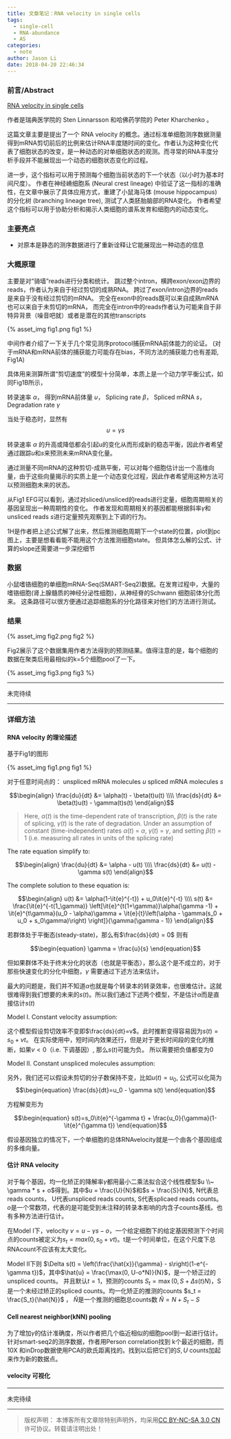```yaml
---
title: 文章笔记：RNA velocity in single cells
tags:
  - single-cell
  - RNA-abundance
  - AS
categories:
  - note
author: Jason Li
date: 2018-04-20 22:46:34
---
```


<script type="text/x-mathjax-config">
MathJax.Hub.Config({
  TeX: { equationNumbers: { autoNumber: "AMS" } }
});
</script>

### 前言/Abstract

[RNA velocity in single cells](https://www.biorxiv.org/content/early/2017/10/19/206052)

作者是瑞典医学院的 Sten Linnarsson 和哈佛药学院的 Peter Kharchenko 。

这篇文章主要是提出了一个 RNA velocity 的概念。通过标准单细胞测序数据测量得到mRNA剪切前后的比例来估计RNA丰度随时间的变化。作者认为这种变化代表了细胞状态的改变，是一种动态的对单细胞状态的观测。而寻常的RNA丰度分析手段并不能展现出一个动态的细胞状态变化的过程。

进一步，这个指标可以用于预测每个细胞当前状态的下一个状态（以小时为基本时间尺度）。
作者在神经嵴细胞系 (Neural crest lineage) 中验证了这一指标的准确性，在文章中展示了具体应用方式，重建了小鼠海马体 (mouse hippocampus) 的分化树 (branching lineage tree), 测试了人类胚胎脑部的RNA变化。
作者希望这个指标可以用于协助分析和揭示人类细胞的谱系发育和细胞内的动态变化。

<!--more-->

### 主要亮点

- 对原本是静态的测序数据进行了重新诠释让它能展现出一种动态的信息

### 大概原理

主要是对“骑墙”reads进行分类和统计。
跳过整个intron，横跨exon/exon边界的reads，作者认为来自于经过剪切的成熟RNA。
跨过了exon/intron边界的reads是来自于没有经过剪切的mRNA。
完全在exon中的reads既可以来自成熟mRNA也可以来自于未剪切的mRNA，
而完全在intron中的reads作者认为可能来自于非特异背景（噪音吧就）或者是潜在的其他transcripts

{% asset_img fig1.png fig1 %}

中间作者介绍了一下关于几个常见测序protocol捕获mRNA前体能力的论证。
(对于mRNA和mRNA前体的捕获能力可能存在bias，不同方法的捕获能力也有差距, Fig1A)

具体用来测算所谓“剪切速度”的模型十分简单，本质上是一个动力学平衡公式，如同Fig1B所示，

转录速率 $\alpha$， 得到mRNA前体量 $\upsilon$， Splicing rate $\beta$， Spliced mRNA $s$， Degradation rate $\gamma$

当处于稳态时，显然有
$$\begin{equation}
\upsilon=\gamma s
\end{equation}$$

转录速率 $\alpha$ 的升高或降低都会引起u的变化从而形成新的稳态平衡，因此作者希望通过跟踪$u$和$s$来预测未来mRNA变化量。

通过测量不同mRNA的这种剪切-成熟平衡，可以对每个细胞估计出一个高维向量，由于这些向量揭示的实质上是一个动态变化过程，因此作者希望用这种方法可以预测细胞未来的状态。

从Fig1 EFG可以看到，通过对sliced/unsliced的reads进行定量，细胞周期相关的基因呈现出一种周期性的变化。
作者发现和周期相关的基因都能根据斜率$\gamma$和unsliced reads $s$进行定量预先观察到上下调的行为。

1H是作者把上述公式解了出来，然后推测细胞周期下一个state的位置，plot到pc图上，主要是想看看能不能用这个方法推测细胞state。
但具体怎么解的公式、计算的slope还需要进一步深挖细节

### 数据

小鼠嗜铬细胞的单细胞mRNA-Seq(SMART-Seq2)数据。在发育过程中，大量的嗜铬细胞(肾上腺髓质的神经分泌性细胞)，从神经脊的Schwann 细胞前体分化而来。
这条路径可以很方便通过追踪细胞系的分化路径来对他们的方法进行测试。

### 结果

{% asset_img fig2.png fig2 %}

Fig2展示了这个数据集用作者方法得到的预测结果。值得注意的是，每个细胞的数据在聚类后用最相似的k=5个细胞pool了一下。

{% asset_img fig3.png fig3 %}

---

未完待续

---

### 详细方法
#### RNA velocity 的理论描述

基于Fig1的图形

{% asset_img fig1.png fig1 %}

对于任意时间点的：
unspliced mRNA molecules $u$
spliced mRNA molecules $s$

$$\begin{align}
\frac{du}{dt} &= \alpha(t) - \beta(t)u(t)  \\\\
\frac{ds}{dt} &= \beta(t)u(t) - \gamma(t)s(t) 
\end{align}$$

>Here, $\alpha(t)$ is the time-dependent rate of transcription, $\beta(t)$ is the rate of splicing, $\gamma(t)$ is the rate of degradation. Under an assumption of constant (time-independent) rates $\alpha(t)$ = $\alpha$,
$\gamma(t)$ = $\gamma$, and setting $\beta(t)$ = 1 (i.e. measuring all rates in units of the splicing rate)

The rate equation simplify to: 

$$\begin{align}
\frac{du}{dt} &= \alpha - u(t) \\\\
\frac{ds}{dt} &= u(t) - \gamma s(t)
\end{align}$$

The complete solution to these equation is:

$$\begin{align}
u(t) &= \alpha(1-\it{e}^{-t}) + u_0\it{e}^{-t} \\\\
s(t) &= \frac{\it{e}^{-t(1_\gamma)} \left[\it{e}^{t(1+\gamma)}\alpha(\gamma -1) + \it{e}^{t\gamma}(u_0 - \alpha)\gamma + \it{e}{t}\left(\alpha - \gamma(s_0 + u_0 + s_0\gamma)\right) \right]}{\gamma(\gamma - 1)}
\end{align}$$

若群体处于平衡态(steady-state)，那么有$\frac{ds}{dt} = 0$ 则有

$$\begin{equation} 
\gamma = \frac{u}{s} 
\end{equation}$$

但如果群体不处于终末分化的状态（也就是平衡态），那么这个是不成立的，对于那些快速变化的分化中细胞，$\gamma$ 需要通过下述方法来估计。

最大的问题是，我们并不知道$\alpha$也就是每个转录本的转录效率，也很难估计。这就很难得到我们想要的未来的$s(t)$。所以我们通过下述两个模型，不是估计$\alpha$而是直接估计$s(t)$

<span style="border-bottom:2px black;">Model I. Constant velocity assumption:</span>

这个模型假设剪切效率不变即$\frac{ds}{dt}=v$。此时推断变得容易因为$s(t) = s_0 + vt$。
在实际使用中，短时间内效果还行，但是对于更长时间段的变化的推断，如果$v<0$（i.e. 下调基因）, 那么$s(t)$可能为负。
所以需要把负值都变为0

<span style="border-bottom:2px black;">Model II. Constant unspliced molecules assumption:</span>

另外，我们还可以假设未剪切的分子数保持不变，比如$u(t) = u_0$, 公式可以化简为
$$\begin{equation}
\frac{ds}{dt}=u_0 - \gamma s(t)
\end{equation}$$

方程解变形为 

$$\begin{equation}
s(t)=s_0\it{e}^{-\gamma t} + \frac{u_0}{\gamma}(1-\it{e}^{\gamma t})
\end{equation}$$

假设基因独立的情况下，一个单细胞的总体RNAvelocity就是一个由各个基因组成的多维向量。

#### 估计 RNA velocity

对于每个基因，均一化矫正的降解率$\gamma$都用最小二乘法拟合这个线性模型$u \\~ \gamma * s + o$得到。其中$u = \frac{U}{N}$和$s = \frac{S}{N}$, N代表总reads counts， U代表unspliced reads counts, S代表splicaed reads counts。
$o$是一个常数项，代表的是可能受到未注释的转录本影响的内含子counts基线。也有多种方法进行估计。

在Model I下，velocity $v = u - \gamma s - o$，一个给定细胞下的给定基因预测下个时间点的counts被定义为$s_t = max(0, s_0 + vt)$。t是一个时间单位，在这个尺度下总RNAcount不应该有太大变化。

Model II下则 $\Delta s(t) = \left(\frac{\hat{x}}{\gamma} - s\right)(1-e^{-\gamma t})$，其中$\hat{u} = \frac{\max(0, U-o*N)}{N}$，是一个矫正过的unspliced counts。
并且默认$t=1$，预测的counts $S_t = \max(0, S + \Delta s(t) N)$，S是一个未经过矫正的spliced counts。均一化矫正的推测的counts $s_t = \frac{S_t}{\hat{N}}$ ， $\hat{N}$是一个推测的细胞总counts数 $\hat{N} = N+S_t - S$


#### Cell nearest neighbor(kNN) pooling

为了增加$\gamma$的估计准确度，所以作者把几个临近相似的细胞pool到一起进行估计。针对smart-seq2的测序数据，作者用Person correlation找到 k个最近的细胞，而10X 和inDrop数据使用PCA的欧氏距离找的。找到以后把它们的$S,U$ counts加起来作为新的数据点。

#### velocity 可视化

---

未完待续

---


>版权声明： 本博客所有文章除特别声明外，均采用[CC BY-NC-SA 3.0 CN](https://creativecommons.org/licenses/by-nc-sa/3.0/cn/deed.zh)许可协议。转载请注明出处！